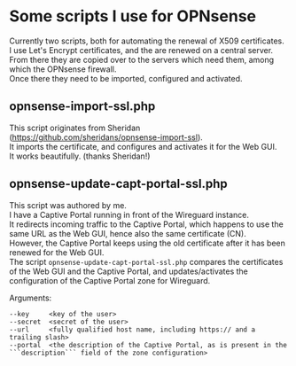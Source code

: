 # Some scripts I use for OPNsense

Currently two scripts, both for automating the renewal of X509 certificates.<br>
I use Let's Encrypt certificates, and the are renewed on a central server.<br>
From there they are copied over to the servers which need them, among which the OPNsense firewall.<br>
Once there they need to be imported, configured and activated.

## opnsense-import-ssl.php
This script originates from Sheridan (https://github.com/sheridans/opnsense-import-ssl).<br>
It imports the certificate, and configures and activates it for the Web GUI.<br>
It works beautifully.  (thanks Sheridan!)

## opnsense-update-capt-portal-ssl.php
This script was authored by me.<br>
I have a Captive Portal running in front of the Wireguard instance.<br>
It redirects incoming traffic to the Captive Portal, which happens to use the same URL as the Web GUI, hence also the same certificate (CN).<br>
However, the Captive Portal keeps using the old certificate after it has been renewed for the Web GUI.<br>
The script ```opnsense-update-capt-portal-ssl.php``` compares the certificates of the Web GUI and the Captive Portal, and updates/activates the configuration of the Captive Portal zone for Wireguard.

Arguments:
```
--key     <key of the user>
--secret  <secret of the user>
--url     <fully qualified host name, including https:// and a trailing slash>
--portal  <the description of the Captive Portal, as is present in the ```description``` field of the zone configuration>
```
